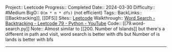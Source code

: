 Project:: Leetcode
Progress:: Completed
Date:: 2024-03-30
Difficulty:: #Medium 
BigO:: `O(m * n * dfs)`   (not efficient)
Tags:: 
BackLinks:: [[Backtracking]], [[DFS]]
Sites:: [Leetcode](https://leetcode.com/problems/word-search/description/)
Walkthrough:: [Word Search - Backtracking - Leetcode 79 - Python - YouTube](https://www.youtube.com/watch?v=pfiQ_PS1g8E)
Code:: [[79.word-search.py]]
Note:: Almost similar to [[200. Number of Islands]] but there's a different in path and visit, word search is better with dfs but Number of is lands is better with bfs

---

